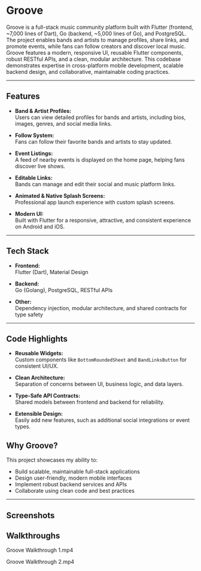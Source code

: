 # Groove

Groove is a full-stack music community platform built with Flutter (frontend, ~7,000 lines of Dart), Go (backend, ~5,000 lines of Go), and PostgreSQL. The project enables bands and artists to manage profiles, share links, and promote events, while fans can follow creators and discover local music. Groove features a modern, responsive UI, reusable Flutter components, robust RESTful APIs, and a clean, modular architecture. This codebase demonstrates expertise in cross-platform mobile development, scalable backend design, and collaborative, maintainable coding practices.

---

## Features

- **Band & Artist Profiles:**  
  Users can view detailed profiles for bands and artists, including bios, images, genres, and social media links.

- **Follow System:**  
  Fans can follow their favorite bands and artists to stay updated.

- **Event Listings:**  
   A feed of nearby events is displayed on the home page, helping fans discover live shows.

- **Editable Links:**  
  Bands can manage and edit their social and music platform links.

- **Animated & Native Splash Screens:**  
  Professional app launch experience with custom splash screens.

- **Modern UI:**  
  Built with Flutter for a responsive, attractive, and consistent experience on Android and iOS.

---

## Tech Stack

- **Frontend:**  
  Flutter (Dart), Material Design

- **Backend:**  
  Go (Golang), PostgreSQL, RESTful APIs

- **Other:**  
  Dependency injection, modular architecture, and shared contracts for type safety

---

## Code Highlights

- **Reusable Widgets:**  
  Custom components like `BottomRoundedSheet` and `BandLinksButton` for consistent UI/UX.

- **Clean Architecture:**  
  Separation of concerns between UI, business logic, and data layers.

- **Type-Safe API Contracts:**  
  Shared models between frontend and backend for reliability.

- **Extensible Design:**  
  Easily add new features, such as additional social integrations or event types.

## Why Groove?

This project showcases my ability to:

- Build scalable, maintainable full-stack applications
- Design user-friendly, modern mobile interfaces
- Implement robust backend services and APIs
- Collaborate using clean code and best practices

---

## Screenshots

## Walkthroughs
Groove Walkthrough 1.mp4


Groove Walkthrough 2.mp4

